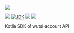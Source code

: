 [![](https://github.com/wutsi/wutsi-account-sdk-kotlin/actions/workflows/master.yml/badge.svg)](https://github.com/wutsi/wutsi-account-sdk-kotlin/actions/workflows/master.yml)

![](https://img.shields.io/github/v/tag/wutsi/wutsi-account-sdk-kotlin)
[![JDK](https://img.shields.io/badge/jdk-11-brightgreen.svg)](https://jdk.java.net/11/)
[![](https://img.shields.io/badge/maven-3.6-brightgreen.svg)](https://maven.apache.org/download.cgi)
![](https://img.shields.io/badge/language-kotlin-blue.svg)

Kotlin SDK of wutsi-account API


